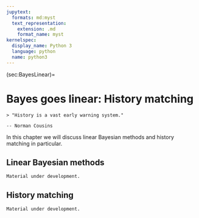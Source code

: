 ```yaml
---
jupytext:
  formats: md:myst
  text_representation:
    extension: .md
    format_name: myst
kernelspec:
  display_name: Python 3
  language: python
  name: python3
---
```


(sec:BayesLinear)=
# Bayes goes linear: History matching

```{epigraph}
> "History is a vast early warning system."

-- Norman Cousins
```

In this chapter we will discuss linear Bayesian methods and history matching in particular.

## Linear Bayesian methods

```{note}
Material under development.
```

## History matching

```{note}
Material under development.
```
